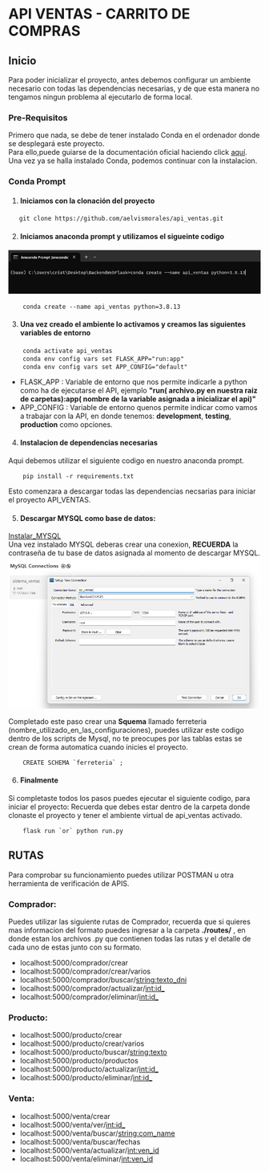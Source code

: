 # API VENTAS - CARRITO DE COMPRAS

## Inicio
Para poder inicializar el proyecto, antes debemos configurar un ambiente necesario con todas las dependencias necesarias, y de que esta manera no tengamos ningun problema al ejecutarlo de forma local.

### Pre-Requisitos
Primero que nada, se debe de tener instalado Conda en el ordenador donde se desplegará este proyecto.  
Para ello,puede guiarse de la documentación oficial haciendo click [aquí](https://docs.conda.io/projects/conda/en/latest/user-guide/install/index.html). Una vez ya se halla instalado Conda, podemos continuar con la instalacion.

### Conda Prompt
1. #### Iniciamos con la clonación del proyecto
 ```
    git clone https://github.com/aelvismorales/api_ventas.git
 ``` 
2. #### Iniciamos anaconda prompt y utilizamos el sigueinte codigo
![crear_ambiente_virtual](create_env.png)
```
    conda create --name api_ventas python=3.8.13
```
3. #### Una vez creado el ambiente lo activamos y creamos las siguientes variables de entorno
```
    conda activate api_ventas
    conda env config vars set FLASK_APP="run:app"
    conda env config vars set APP_CONFIG="default"
```
- FLASK_APP : Variable de entorno que nos permite indicarle a python como ha de ejecutarse el API, ejemplo
**"run( archivo.py en nuestra raiz de carpetas):app( nombre de la variable asignada a inicializar el api)"**
- APP_CONFIG : Variable de entorno quenos permite indicar como vamos a trabajar con la API, en donde tenemos: **development**, **testing**,  **production** como opciones.

4. #### Instalacion de dependencias necesarias
Aqui debemos utilizar el siguiente codigo en nuestro anaconda prompt.
```
    pip install -r requirements.txt
```
Esto comenzara a descargar todas las dependencias necsarias para iniciar el proyecto API_VENTAS.

5. #### Descargar MYSQL como base de datos: 
[Instalar_MYSQL](https://www.youtube.com/watch?v=MeQZJNFTdXM)  
Una vez instalado MYSQL deberas crear una conexion, **RECUERDA** la contraseña de tu base de datos asignada al momento de descargar MYSQL. 
![conexion_mysql](create_mysql_con.png)

Completado este paso crear una **Squema** llamado ferreteria (nombre_utilizado_en_las_configuraciones), puedes utilizar este codigo dentro de los scripts de Mysql, no te preocupes por las tablas estas se crean de forma automatica cuando inicies el proyecto.
```
    CREATE SCHEMA `ferreteria` ; 
```

6. #### Finalmente
Si completaste todos los pasos puedes ejecutar el siguiente codigo, para iniciar el proyecto:
Recuerda que debes estar dentro de la carpeta donde clonaste el proyecto y tener el ambiente virtual de api_ventas activado.

```
    flask run `or` python run.py
```

## RUTAS
Para comprobar su funcionamiento puedes utilizar POSTMAN u otra herramienta de verificación de APIS.
### Comprador:
Puedes utilizar las siguiente rutas de Comprador, recuerda que si quieres mas informacion del formato puedes ingresar a la carpeta **./routes/** , en donde estan los archivos .py que contienen todas las rutas y el detalle de cada uno de estas junto con su formato.  
- localhost:5000/comprador/crear 
- localhost:5000/comprador/crear/varios 
- localhost:5000/comprador/buscar/<string:texto_dni>
- localhost:5000/comprador/actualizar/<int:id_>
- localhost:5000/comprador/eliminar/<int:id_>
### Producto: 
- localhost:5000/producto/crear
- localhost:5000/producto/crear/varios
- localhost:5000/producto/buscar/<string:texto>
- localhost:5000/producto/productos
- localhost:5000/producto/actualizar/<int:id_>
- localhost:5000/producto/eliminar/<int:id_>
### Venta:
- localhost:5000/venta/crear
- localhost:5000/venta/ver/<int:id_>
- localhost:5000/venta/buscar/<string:com_name>
- localhost:5000/venta/buscar/fechas
- localhost:5000/venta/actualizar/<int:ven_id>
- localhost:5000/venta/eliminar/<int:ven_id>